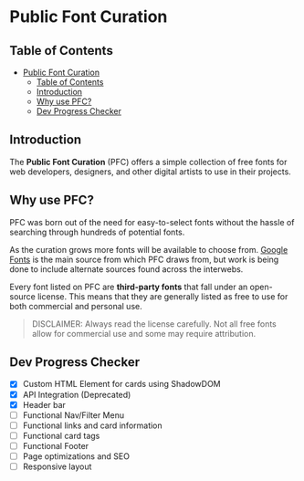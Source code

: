 # Public Font Curation

## Table of Contents
- [Public Font Curation](#public-font-curation)
  - [Table of Contents](#table-of-contents)
  - [Introduction](#introduction)
  - [Why use PFC?](#why-use-pfc)
  - [Dev Progress Checker](#dev-progress-checker)

## Introduction
The **Public Font Curation** (PFC) offers a simple collection of free fonts for web developers, designers, and other digital artists to use in their projects.

## Why use PFC?
PFC was born out of the need for easy-to-select fonts without the hassle of searching through hundreds of potential fonts.

As the curation grows more fonts will be available to choose from. [Google Fonts](https://fonts.google.com/) is the main source from which PFC draws from, but work is being done to include alternate sources found across the interwebs.

Every font listed on PFC are **third-party fonts** that fall under an open-source license. This means that they are generally listed as free to use for both commercial and personal use. 

> DISCLAIMER: Always read the license carefully. Not all free fonts allow for commercial use and some may require attribution.

## Dev Progress Checker
- [x] Custom HTML Element for cards using ShadowDOM
- [x] API Integration (Deprecated)
- [x] Header bar
- [ ] Functional Nav/Filter Menu
- [ ] Functional links and card information
- [ ] Functional card tags
- [ ] Functional Footer
- [ ] Page optimizations and SEO
- [ ] Responsive layout